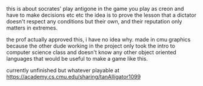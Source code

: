 this is about socrates' play antigone
in the game you play as creon and have to make decisions etc etc
the idea is to prove the lesson that a dictator doesn't respect any conditions but their own, and their reputation only matters in extremes.

the prof actually approved this, i have no idea why.
made in cmu graphics because the other dude working in the project only took the intro to computer science class and doesn't know any other object oriented languages that would be useful to make a game like this.

currently unfinished but whatever
playable at https://academy.cs.cmu.edu/sharing/tanAlligator1099
